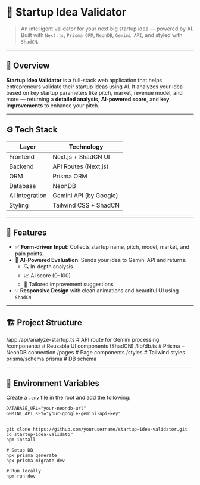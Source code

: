 # 🚀 Startup Idea Validator

> An intelligent validator for your next big startup idea — powered by AI.  
> Built with `Next.js`, `Prisma ORM`, `NeonDB`, `Gemini API`, and styled with `ShadCN`.

---

## 📌 Overview

**Startup Idea Validator** is a full-stack web application that helps entrepreneurs validate their startup ideas using AI. It analyzes your idea based on key startup parameters like pitch, market, revenue model, and more — returning a **detailed analysis**, **AI-powered score**, and **key improvements** to enhance your pitch.

---

## ⚙️ Tech Stack

| Layer          | Technology                     |
| -------------- | ------------------------------ |
| Frontend       | Next.js + ShadCN UI            |
| Backend        | API Routes (Next.js)           |
| ORM            | Prisma ORM                     |
| Database       | NeonDB                         |
| AI Integration | Gemini API (by Google)         |
| Styling        | Tailwind CSS + ShadCN          |

---

## 🧠 Features

- ✅ **Form-driven Input**: Collects startup name, pitch, model, market, and pain points.
- 🎯 **AI-Powered Evaluation**: Sends your idea to Gemini API and returns:
  - 🔍 In-depth analysis
  - 📈 AI score (0–100)
  - 🔧 Tailored improvement suggestions
- 💡 **Responsive Design** with clean animations and beautiful UI using `ShadCN`.

---

## 🏗️ Project Structure

/app
/api/analyze-startup.ts # API route for Gemini processing
/components/ # Reusable UI components (ShadCN)
/lib/db.ts # Prisma + NeonDB connection
/pages # Page components
/styles # Tailwind styles
prisma/schema.prisma # DB schema


---

## 🔐 Environment Variables

Create a `.env` file in the root and add the following:

```env
DATABASE_URL="your-neondb-url"
GEMINI_API_KEY="your-google-gemini-api-key"


git clone https://github.com/yourusername/startup-idea-validator.git
cd startup-idea-validator
npm install

# Setup DB
npx prisma generate
npx prisma migrate dev

# Run locally
npm run dev

